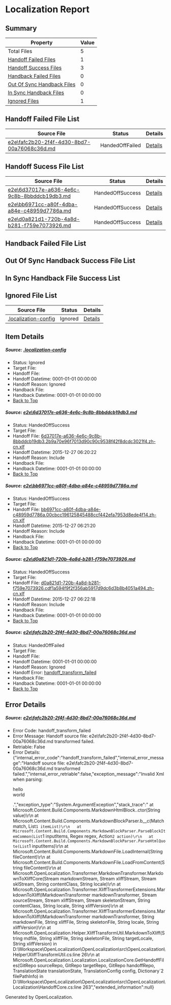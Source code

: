 # <a name='report-top'></a> Localization Report

## Summary
 Property | Value 
 -------- | ----- 
 Total Files | 5
[ Handoff Failed Files ](#handoff-failed-list)| 1
[ Handoff Success Files ](#handoff-success-list)| 3
[ Handback Failed Files ](#handback-failed-list)| 0
[ Out Of Sync Handback Files ](#outofsync-handback-success-list)| 0
[ In Sync Handback Files ](#insync-handback-success-list)| 0
[ Ignored Files ](#ignored-list)| 1

## <a name='handoff-failed-list'></a> Handoff Failed File List
 Source File | Status | Details 
 ----------- | ------ | ------- 
 [e2e\fafc2b20-2f4f-4d30-8bd7-00a76068c36d.md](https://github.com/OpenLocalizationTest/oltest/blob/aeb1dc3fa6916c06fe1edd9a08e3f8051cc3c610/e2e/fafc2b20-2f4f-4d30-8bd7-00a76068c36d.md) | HandedOffFailed | [Details](#45365ec4a22c4cf75c1d8bd1c17367c7d823b91c4)

## <a name='handoff-success-list'></a> Handoff Sucess File List
 Source File | Status | Details 
 ----------- | ------ | ------- 
 [e2e\6d37017e-a636-4e6c-9c8b-8bbddcb19db3.md](https://github.com/OpenLocalizationTest/oltest/blob/d29b484a5dfa11a1c56d691957da70601008e208/e2e/6d37017e-a636-4e6c-9c8b-8bbddcb19db3.md) | HandedOffSuccess | [Details](#94dff1e77e7bcc55366d0eae238da6f6c7fa15b21)
 [e2e\bb6971cc-a80f-4dba-a84e-c48959d7786a.md](https://github.com/OpenLocalizationTest/oltest/blob/aeb1dc3fa6916c06fe1edd9a08e3f8051cc3c610/e2e/bb6971cc-a80f-4dba-a84e-c48959d7786a.md) | HandedOffSuccess | [Details](#61e5005d00cb88b74f414e3b8236e163ac3d00d92)
 [e2e\d0a821d1-720b-4a8d-b281-f759e7073926.md](https://github.com/OpenLocalizationTest/oltest/blob/5ab28516eda0d82f9d5dc0ae20b1c98b5ef840d6/e2e/d0a821d1-720b-4a8d-b281-f759e7073926.md) | HandedOffSuccess | [Details](#23a1c255795dc34f0a60a40def7fc26971d0e01a3)

## <a name='handback-failed-list'></a> Handback Failed File List

## <a name='outofsync-handback-success-list'></a> Out Of Sync Handback Success File List

## <a name='insync-handback-success-list'></a> In Sync Handback File Success List

## <a name='ignored-list'></a> Ignored File List
 Source File | Status | Details 
 ----------- | ------ | ------- 
 [.localization-config](https://github.com/OpenLocalizationTest/oltest/blob/5ab28516eda0d82f9d5dc0ae20b1c98b5ef840d6/.localization-config) | Ignored | [Details](#1b1b1cababca9a843d46cac6cc08988e221902dd0)

## Item Details
##### <a name='1b1b1cababca9a843d46cac6cc08988e221902dd0'></a> Source: [.localization-config](https://github.com/OpenLocalizationTest/oltest/blob/5ab28516eda0d82f9d5dc0ae20b1c98b5ef840d6/.localization-config)
* Status: Ignored
* Target File: 
* Handoff File: 
* Handoff Datetime: 0001-01-01 00:00:00
* Handoff Reason: Ignored
* Handback File: 
* Handback Datetime: 0001-01-01 00:00:00
* [Back to Top](#report-top)

##### <a name='94dff1e77e7bcc55366d0eae238da6f6c7fa15b21'></a> Source: [e2e\6d37017e-a636-4e6c-9c8b-8bbddcb19db3.md](https://github.com/OpenLocalizationTest/oltest/blob/d29b484a5dfa11a1c56d691957da70601008e208/e2e/6d37017e-a636-4e6c-9c8b-8bbddcb19db3.md)
* Status: HandedOffSuccess
* Target File: 
* Handoff File: [6d37017e-a636-4e6c-9c8b-8bbddcb19db3.2b9a70e96f7013d90c90c9538f42f8dcdc3021f4.zh-cn.xlf](https://github.com/OpenLocalizationTestOrg/olhandoff/blob/6fb29999eb554f15ef4149562dca4bef99d5b4f2/ol-handoff/OpenLocalizationTestOrg/oltest.zh-cn/qimu/6d37017e-a636-4e6c-9c8b-8bbddcb19db3.2b9a70e96f7013d90c90c9538f42f8dcdc3021f4.zh-cn.xlf)
* Handoff Datetime: 2015-12-27 06:20:22
* Handoff Reason: Include
* Handback File: 
* Handback Datetime: 0001-01-01 00:00:00
* [Back to Top](#report-top)

##### <a name='61e5005d00cb88b74f414e3b8236e163ac3d00d92'></a> Source: [e2e\bb6971cc-a80f-4dba-a84e-c48959d7786a.md](https://github.com/OpenLocalizationTest/oltest/blob/aeb1dc3fa6916c06fe1edd9a08e3f8051cc3c610/e2e/bb6971cc-a80f-4dba-a84e-c48959d7786a.md)
* Status: HandedOffSuccess
* Target File: 
* Handoff File: [bb6971cc-a80f-4dba-a84e-c48959d7786a.00cbcc196125845488ccf442efa7953d8ede4f14.zh-cn.xlf](https://github.com/OpenLocalizationTestOrg/olhandoff/blob/070e4f7ee65f781e269c0f2fe909c27caf8b0378/ol-handoff/OpenLocalizationTestOrg/oltest.zh-cn/qimu/bb6971cc-a80f-4dba-a84e-c48959d7786a.00cbcc196125845488ccf442efa7953d8ede4f14.zh-cn.xlf)
* Handoff Datetime: 2015-12-27 06:21:20
* Handoff Reason: Include
* Handback File: 
* Handback Datetime: 0001-01-01 00:00:00
* [Back to Top](#report-top)

##### <a name='23a1c255795dc34f0a60a40def7fc26971d0e01a3'></a> Source: [e2e\d0a821d1-720b-4a8d-b281-f759e7073926.md](https://github.com/OpenLocalizationTest/oltest/blob/5ab28516eda0d82f9d5dc0ae20b1c98b5ef840d6/e2e/d0a821d1-720b-4a8d-b281-f759e7073926.md)
* Status: HandedOffSuccess
* Target File: 
* Handoff File: [d0a821d1-720b-4a8d-b281-f759e7073926.cdf1a594f9f2f356ab5917d9dc6d3b8b4051a494.zh-cn.xlf](https://github.com/OpenLocalizationTestOrg/olhandoff/blob/86db3bcfc21278e938aa7ab9bd3f6a684792a146/ol-handoff/OpenLocalizationTestOrg/oltest.zh-cn/qimu/d0a821d1-720b-4a8d-b281-f759e7073926.cdf1a594f9f2f356ab5917d9dc6d3b8b4051a494.zh-cn.xlf)
* Handoff Datetime: 2015-12-27 06:22:18
* Handoff Reason: Include
* Handback File: 
* Handback Datetime: 0001-01-01 00:00:00
* [Back to Top](#report-top)

##### <a name='45365ec4a22c4cf75c1d8bd1c17367c7d823b91c4'></a> Source: [e2e\fafc2b20-2f4f-4d30-8bd7-00a76068c36d.md](https://github.com/OpenLocalizationTest/oltest/blob/aeb1dc3fa6916c06fe1edd9a08e3f8051cc3c610/e2e/fafc2b20-2f4f-4d30-8bd7-00a76068c36d.md)
* Status: HandedOffFailed
* Target File: 
* Handoff File: 
* Handoff Datetime: 0001-01-01 00:00:00
* Handoff Reason: Ignored
* Handoff Error: [handoff_transform_failed](#45365ec4a22c4cf75c1d8bd1c17367c7d823b91c4handoff_transform_failed)
* Handback File: 
* Handback Datetime: 0001-01-01 00:00:00
* [Back to Top](#report-top)


## Error Details
##### <a name='45365ec4a22c4cf75c1d8bd1c17367c7d823b91c4handoff_transform_failed'></a> Source: [e2e\fafc2b20-2f4f-4d30-8bd7-00a76068c36d.md](#45365ec4a22c4cf75c1d8bd1c17367c7d823b91c4)
* Error Code: handoff_transform_failed
* Error Message: Handoff source file: e2e\fafc2b20-2f4f-4d30-8bd7-00a76068c36d.md transformed failed.
* Retriable: False
* Error Details: {"internal_error_code":"handoff_transform_failed","internal_error_message":"Handoff source file: e2e\\fafc2b20-2f4f-4d30-8bd7-00a76068c36d.md transformed failed.","internal_error_retriable":false,"exception_message":"Invalid Xml when parsing: <p>hello <br> world</p>.","exception_type":"System.ArgumentException","stack_trace":"   at Microsoft.Content.Build.Components.MarkdownHtmlBlock..ctor(String value)\r\n   at Microsoft.Content.Build.Components.MarkdownBlockParser.<ParseHtmlQuote>b__c(Match match, List`1 itemList)\r\n   at Microsoft.Content.Build.Components.MarkdownBlockParser.ParseBlockItemCommon(List`1 inputItems, Regex regex, Action`2 action)\r\n   at Microsoft.Content.Build.Components.MarkdownBlockParser.ParseHtmlQuote(List`1 inputItems)\r\n   at Microsoft.Content.Build.Components.MarkdownFile.LoadInternal(String fileContent)\r\n   at Microsoft.Content.Build.Components.MarkdownFile.LoadFromContent(String fileContent)\r\n   at Microsoft.OpenLocalization.Transformer.MarkdownTransformer.MarkdownToXliffCore(Stream markdownStream, Stream xliffStream, Stream sklStream, String contentClass, String locale)\r\n   at Microsoft.OpenLocalization.Transformer.XliffTransformerExtensions.MarkdownToXliff(IMarkdownTransformer markdownTransformer, Stream sourceStream, Stream xliffStream, Stream skeletonStream, String contentClass, String locale, String xliffVersion)\r\n   at Microsoft.OpenLocalization.Transformer.XliffTransformerExtensions.MarkdownToXliff(IMarkdownTransformer markdownTransformer, String markdownFile, String xliffFile, String skeletonFile, String locale, String xliffVersion)\r\n   at Microsoft.OpenLocalization.Helper.XliffTransformUtil.MarkdownToXliff(String mdfile, String xliffFile, String skeletonFile, String targetLocale, String xliffVersion) in D:\\Workspace\\OpenLocalization\\OpenLocalization\\src\\OpenLocalization\\Helper\\XliffTransformUtil.cs:line 26\r\n   at Microsoft.OpenLocalization.Localization.LocalizationCore.GetHandoffFiles(GitRepo sourceRepo, GitRepo targetRepo, GitRepo handoffRepo, TranslationState translationState, TranslationConfig config, Dictionary`2 filePathInfo) in D:\\Workspace\\OpenLocalization\\OpenLocalization\\src\\OpenLocalization\\Localization\\HandoffCore.cs:line 263","extended_information":null}


Generated by OpenLocalization.
